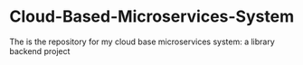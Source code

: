 # Cloud-Based-Microservices-System
The is the repository for my cloud base microservices system: a library backend project
